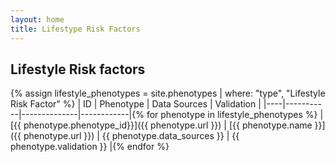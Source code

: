 ```yaml
---
layout: home
title: Lifestype Risk Factors
---
```


## Lifestyle Risk factors
{% assign lifestyle_phenotypes = site.phenotypes | where: "type", "Lifestyle Risk Factor" %}
| ID | Phenotype | Data Sources | Validation |
|----|-----------|--------------|------------|{% for phenotype in lifestyle_phenotypes %}
| [{{ phenotype.phenotype_id}}]({{ phenotype.url }}) | [{{ phenotype.name }}]({{ phenotype.url }}) | {{ phenotype.data_sources }} | {{ phenotype.validation }} |{% endfor %}
